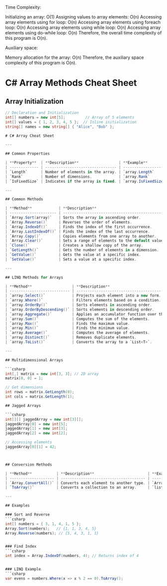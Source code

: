 Time Complexity:

Initializing an array: O(1)
Assigning values to array elements: O(n)
Accessing array elements using for loop: O(n)
Accessing array elements using foreach loop: O(n)
Accessing array elements using while loop: O(n)
Accessing array elements using do-while loop: O(n)
Therefore, the overall time complexity of this program is O(n).

Auxiliary space:

Memory allocation for the array: O(n)
Therefore, the auxiliary space complexity of this program is O(n).



# C# Array Methods Cheat Sheet

## Array Initialization
```csharp
// Declaration and Initialization
int[] numbers = new int[5];         // Array of 5 elements
int[] values = { 1, 2, 3, 4, 5 };  // Inline initialization
string[] names = new string[] { "Alice", "Bob" };

# C# Array Cheat Sheet

---

## Common Properties

| **Property**  | **Description**                  | **Example**         |
| ------------- | -------------------------------- | ------------------- |
| `Length`      | Number of elements in the array. | `array.Length`      |
| `Rank`        | Number of dimensions.            | `array.Rank`        |
| `IsFixedSize` | Indicates if the array is fixed. | `array.IsFixedSize` |

---

## Common Methods

| **Method**            | **Description**                                | **Example**                                |
| --------------------- | ---------------------------------------------- | ------------------------------------------ |
| `Array.Sort(array)`   | Sorts the array in ascending order.            | `Array.Sort(numbers);`                     |
| `Array.Reverse()`     | Reverses the order of elements.                | `Array.Reverse(numbers);`                  |
| `Array.IndexOf()`     | Finds the index of the first occurrence.       | `Array.IndexOf(numbers, 3);`               |
| `Array.LastIndexOf()` | Finds the index of the last occurrence.        | `Array.LastIndexOf(numbers, 3);`           |
| `Array.Copy()`        | Copies elements from one array to another.     | `Array.Copy(source, dest, length);`        |
| `Array.Clear()`       | Sets a range of elements to the default value. | `Array.Clear(numbers, 0, numbers.Length);` |
| `Clone()`             | Creates a shallow copy of the array.           | `int[] cloned = (int[])numbers.Clone();`   |
| `GetLength()`         | Gets the number of elements in a dimension.    | `array.GetLength(0);`                      |
| `GetValue()`          | Gets the value at a specific index.            | `array.GetValue(0);`                       |
| `SetValue()`          | Sets a value at a specific index.              | `array.SetValue(10, 0);`                   |

---

## LINQ Methods for Arrays

| **Method**                  | **Description**                                 | **Example**                           |
| --------------------------- | ----------------------------------------------- | ------------------------------------- |
| `array.Select()`            | Projects each element into a new form.          | `numbers.Select(x => x * 2);`         |
| `array.Where()`             | Filters elements based on a condition.          | `numbers.Where(x => x > 2);`          |
| `array.OrderBy()`           | Sorts elements in ascending order.              | `numbers.OrderBy(x => x);`            |
| `array.OrderByDescending()` | Sorts elements in descending order.             | `numbers.OrderByDescending(x => x);`  |
| `array.Aggregate()`         | Applies an accumulator function over the array. | `numbers.Aggregate((x, y) => x + y);` |
| `array.Sum()`               | Computes the sum of the elements.               | `numbers.Sum();`                      |
| `array.Max()`               | Finds the maximum value.                        | `numbers.Max();`                      |
| `array.Min()`               | Finds the minimum value.                        | `numbers.Min();`                      |
| `array.Average()`           | Computes the average of elements.               | `numbers.Average();`                  |
| `array.Distinct()`          | Removes duplicate elements.                     | `numbers.Distinct();`                 |
| `array.ToList()`            | Converts the array to a `List<T>`.              | `numbers.ToList();`                   |

---

## Multidimensional Arrays

```csharp
int[,] matrix = new int[3, 3]; // 2D array
matrix[0, 0] = 1;

// Get dimensions
int rows = matrix.GetLength(0);
int cols = matrix.GetLength(1);

## Jagged Arrays

```csharp
int[][] jaggedArray = new int[3][]; 
jaggedArray[0] = new int[5];
jaggedArray[1] = new int[3];
jaggedArray[2] = new int[2];

// Accessing elements
jaggedArray[0][1] = 42;



## Conversion Methods

| **Method**           | **Description**                        | **Example**                                   |
| -------------------- | -------------------------------------- | --------------------------------------------- |
| `Array.ConvertAll()` | Converts each element to another type. | `Array.ConvertAll(array, x => x.ToString());` |
| `ToArray()`          | Converts a collection to an array.     | `list.ToArray();`                             |

---

## Examples

### Sort and Reverse
```csharp
int[] numbers = { 3, 1, 4, 1, 5 };
Array.Sort(numbers);   // {1, 1, 3, 4, 5}
Array.Reverse(numbers); // {5, 4, 3, 1, 1}


### Find Index
```csharp
int index = Array.IndexOf(numbers, 4); // Returns index of 4


### LINQ Example
```csharp
var evens = numbers.Where(x => x % 2 == 0).ToArray();
